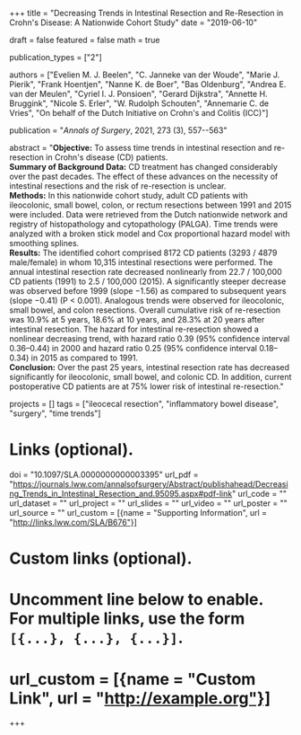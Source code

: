 +++
title = "Decreasing Trends in Intestinal Resection and Re-Resection in Crohn's Disease: A Nationwide Cohort Study"
date = "2019-06-10"

draft = false
featured = false
math = true

publication_types = ["2"]

authors = ["Evelien M. J. Beelen", "C. Janneke van der Woude", "Marie J. Pierik",
"Frank Hoentjen", "Nanne K. de Boer", "Bas Oldenburg", "Andrea E. van der Meulen", 
"Cyriel I. J. Ponsioen", "Gerard Dijkstra", "Annette H. Bruggink", "Nicole S. Erler",
"W. Rudolph Schouten", "Annemarie C. de Vries", "On behalf of the Dutch Initiative on Crohn's and Colitis (ICC)"]

publication = "*Annals of Surgery*, 2021, 273 (3), 557--563"

abstract = "**Objective:** To assess time trends in intestinal resection and re-resection in Crohn's disease (CD) patients.<br>**Summary of Background Data:** CD treatment has changed considerably over the past decades. The effect of these advances on the necessity of intestinal resections and the risk of re-resection is unclear.<br>**Methods:** In this nationwide cohort study, adult CD patients with ileocolonic, small bowel, colon, or rectum resections between 1991 and 2015 were included. Data were retrieved from the Dutch nationwide network and registry of histopathology and cytopathology (PALGA). Time trends were analyzed with a broken stick model and Cox proportional hazard model with smoothing splines.<br>**Results:** The identified cohort comprised 8172 CD patients (3293 / 4879 male/female) in whom 10,315 intestinal resections were performed. The annual intestinal resection rate decreased nonlinearly from 22.7 / 100,000 CD patients (1991) to 2.5 / 100,000 (2015). A significantly steeper decrease was observed before 1999 (slope −1.56) as compared to subsequent years (slope −0.41) (P&nbsp;<&nbsp;0.001). Analogous trends were observed for ileocolonic, small bowel, and colon resections. Overall cumulative risk of re-resection was 10.9% at 5 years, 18.6% at 10 years, and 28.3% at 20 years after intestinal resection. The hazard for intestinal re-resection showed a nonlinear decreasing trend, with hazard ratio 0.39 (95% confidence interval 0.36–0.44) in 2000 and hazard ratio 0.25 (95% confidence interval 0.18–0.34) in 2015 as compared to 1991.<br>**Conclusion:** Over the past 25 years, intestinal resection rate has decreased significantly for ileocolonic, small bowel, and colonic CD. In addition, current postoperative CD patients are at 75% lower risk of intestinal re-resection."


projects = []
tags = ["ileocecal resection", "inflammatory bowel disease", "surgery", "time trends"]

# Links (optional).
doi = "10.1097/SLA.0000000000003395"
url_pdf = "https://journals.lww.com/annalsofsurgery/Abstract/publishahead/Decreasing_Trends_in_Intestinal_Resection_and.95095.aspx#pdf-link"
url_code = ""
url_dataset = ""
url_project = ""
url_slides = ""
url_video = ""
url_poster = ""
url_source = ""
url_custom = [{name = "Supporting Information", url = "http://links.lww.com/SLA/B676"}]

# Custom links (optional).
#   Uncomment line below to enable. For multiple links, use the form `[{...}, {...}, {...}]`.
# url_custom = [{name = "Custom Link", url = "http://example.org"}]
+++
